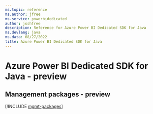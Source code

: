 ```yaml
---
ms.topic: reference
ms.author: jfree
ms.service: powerbidedicated
author: joshfree
description: Reference for Azure Power BI Dedicated SDK for Java
ms.devlang: java
ms.data: 08/27/2022
title: Azure Power BI Dedicated SDK for Java
---
```

# Azure Power BI Dedicated SDK for Java - preview

## Management packages - preview
[!INCLUDE [mgmt-packages](power-bi-dedicated-mgmt-index.md)]